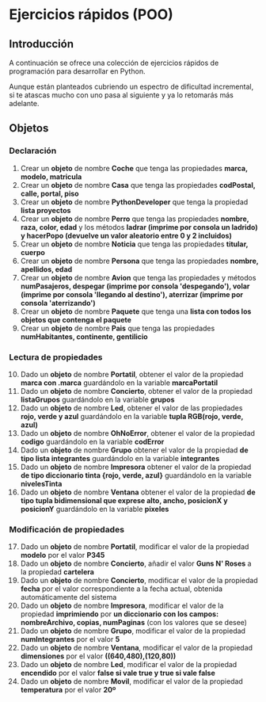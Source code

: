# Ejercicios rápidos (POO)

## Introducción

A continuación se ofrece una colección de ejercicios rápidos de programación para desarrollar en Python.

Aunque están planteados cubriendo un espectro de dificultad incremental, si te atascas mucho con uno pasa al siguiente y ya lo retomarás más adelante.

## Objetos

### Declaración

1. Crear un **objeto** de nombre **Coche** que tenga las propiedades **marca, modelo, matricula**
2. Crear un **objeto** de nombre **Casa** que tenga las propiedades **codPostal, calle, portal, piso**
3. Crear un **objeto** de nombre **PythonDeveloper** que tenga la propiedad **lista proyectos**
4. Crear un **objeto** de nombre **Perro** que tenga las propiedades **nombre, raza, color, edad** y los métodos **ladrar (imprime por consola un ladrido) y hacerPopo (devuelve un valor aleatorio entre 0 y 2 incluidos)**
5. Crear un **objeto** de nombre **Noticia** que tenga las propiedades **titular, cuerpo**
6. Crear un **objeto** de nombre **Persona** que tenga las propiedades **nombre, apellidos, edad**
7. Crear un **objeto** de nombre **Avion** que tenga las propiedades y métodos **numPasajeros, despegar (imprime por consola 'despegando'), volar (imprime por consola 'llegando al destino'), aterrizar (imprime por consola 'aterrizando')**
8. Crear un **objeto** de nombre **Paquete** que tenga una **lista con todos los objetos que contenga el paquete**
9. Crear un **objeto** de nombre **Pais** que tenga las propiedades **numHabitantes, continente, gentilicio**

### Lectura de propiedades

10. Dado un **objeto** de nombre **Portatil**, obtener el valor de la propiedad **marca con .marca** guardándolo en la variable **marcaPortatil**
11. Dado un **objeto** de nombre **Concierto**, obtener el valor de la propiedad **listaGrupos** guardándolo en la variable **grupos**
12. Dado un **objeto** de nombre **Led**, obtener el valor de las propiedades **rojo, verde y azul** guardándolo en la variable **tupla RGB(rojo, verde, azul)**
13. Dado un **objeto** de nombre **OhNoError**, obtener el valor de la propiedad **codigo** guardándolo en la variable **codError**
14. Dado un **objeto** de nombre **Grupo** obtener el valor de la propiedad **de tipo lista integrantes** guardándolo en la variable **integrantes**
15. Dado un **objeto** de nombre **Impresora** obtener el valor de la propiedad **de tipo diccionario tinta {rojo, verde, azul}** guardándolo en la variable **nivelesTinta**
16. Dado un **objeto** de nombre **Ventana** obtener el valor de la propiedad **de tipo tupla bidimensional que exprese alto, ancho, posicionX y posicionY** guardándolo en la variable **pixeles**

### Modificación de propiedades

17. Dado un **objeto** de nombre **Portatil**, modificar el valor de la propiedad **modelo** por el valor **P345**
18. Dado un **objeto** de nombre **Concierto**, añadir el valor **Guns N' Roses** a la propiedad **cartelera**
19. Dado un **objeto** de nombre **Concierto**, modificar el valor de la propiedad **fecha** por el valor correspondiente a la fecha actual, obtenida automáticamente del sistema
20. Dado un **objeto** de nombre **Impresora**, modificar el valor de la propiedad **imprimiendo** por **un diccionario con los campos: nombreArchivo, copias, numPaginas** (con los valores que se desee)
21. Dado un **objeto** de nombre **Grupo**, modificar el valor de la propiedad **numIntegrantes** por el valor **5**
22. Dado un **objeto** de nombre **Ventana**, modificar el valor de la propiedad **dimensiones** por el valor **((640,480),(120,80))**
23. Dado un **objeto** de nombre **Led**, modificar el valor de la propiedad **encendido** por el valor **false si vale true y true si vale false**
24. Dado un **objeto** de nombre **Movil**, modificar el valor de la propiedad **temperatura** por el valor **20º**
